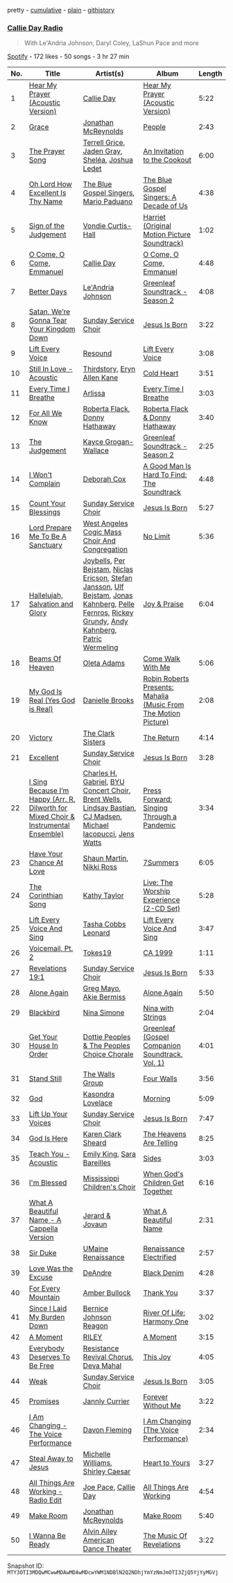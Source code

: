 pretty - [cumulative](/playlists/cumulative/37i9dQZF1E4D8xyoXUDhng.md) - [plain](/playlists/plain/37i9dQZF1E4D8xyoXUDhng) - [githistory](https://github.githistory.xyz/mackorone/spotify-playlist-archive/blob/main/playlists/plain/37i9dQZF1E4D8xyoXUDhng)

### [Callie Day Radio](https://open.spotify.com/playlist/37i9dQZF1E4D8xyoXUDhng)

> With Le'Andria Johnson, Daryl Coley, LaShun Pace and more

[Spotify](https://open.spotify.com/user/spotify) - 172 likes - 50 songs - 3 hr 27 min

| No. | Title | Artist(s) | Album | Length |
|---|---|---|---|---|
| 1 | [Hear My Prayer \(Acoustic Version\)](https://open.spotify.com/track/0FwVIfz5CFReNMagpkN9Bx) | [Callie Day](https://open.spotify.com/artist/7rq2boa3cUriEls0PJedCH) | [Hear My Prayer \(Acoustic Version\)](https://open.spotify.com/album/44s1vyT8Oy6noCOSFvNwtf) | 5:22 |
| 2 | [Grace](https://open.spotify.com/track/68hyRK77r4aEgqPcDhhXUR) | [Jonathan McReynolds](https://open.spotify.com/artist/5ItTHwcEtFh6DEOBheMub9) | [People](https://open.spotify.com/album/6kM7VIaHKHxqbxtLszt1To) | 2:43 |
| 3 | [The Prayer Song](https://open.spotify.com/track/6HxBwfVXPdUSvwPNNShP7r) | [Terrell Grice](https://open.spotify.com/artist/2uyVNFnf9icQH8UizUvxHP), [Jaden Gray](https://open.spotify.com/artist/0kLW5A7WWsj1KGwDlx455n), [Sheléa](https://open.spotify.com/artist/1zsGxUuw9Ge4O0ZxT40RPG), [Joshua Ledet](https://open.spotify.com/artist/6aOLc2s5ULYBhMvUXBDuAr) | [An Invitation to the Cookout](https://open.spotify.com/album/1mxQynHQ4f4UBGnLpgJzFs) | 6:00 |
| 4 | [Oh Lord How Excellent Is Thy Name](https://open.spotify.com/track/3A5H5S7z4keCQCT2WrXYAI) | [The Blue Gospel Singers](https://open.spotify.com/artist/64G3hsfewn9BJMXJkEwr0P), [Mario Paduano](https://open.spotify.com/artist/6Ego0TLyQOW1zZraZUTfZw) | [The Blue Gospel Singers: A Decade of Us](https://open.spotify.com/album/5KwpwOQrbtXW0CQ0YoWXJ3) | 4:38 |
| 5 | [Sign of the Judgement](https://open.spotify.com/track/3dF7N1rNHZf0Jph9gIu65s) | [Vondie Curtis\-Hall](https://open.spotify.com/artist/6m8sRmIWsD8wVjssw0vG3p) | [Harriet \(Original Motion Picture Soundtrack\)](https://open.spotify.com/album/5uIArfxMSlySubVayCGvaX) | 1:02 |
| 6 | [O Come, O Come, Emmanuel](https://open.spotify.com/track/0H8q5GTEcBiRWhUNqflHS4) | [Callie Day](https://open.spotify.com/artist/7rq2boa3cUriEls0PJedCH) | [O Come, O Come, Emmanuel](https://open.spotify.com/album/1e5qZARgmQ8Kx6cKHBWUPV) | 4:48 |
| 7 | [Better Days](https://open.spotify.com/track/44ysOFZgl9Ra5Y03QmpZEt) | [Le'Andria Johnson](https://open.spotify.com/artist/5gpgMHIDzhdGccwJniIXrh) | [Greenleaf Soundtrack \- Season 2](https://open.spotify.com/album/68IvsYG3g7nrZUkErvzjWt) | 4:08 |
| 8 | [Satan, We’re Gonna Tear Your Kingdom Down](https://open.spotify.com/track/5s5URjHYRVt5oyp2gdlB7h) | [Sunday Service Choir](https://open.spotify.com/artist/2c9O21YLFy4tFI9zCVhbFg) | [Jesus Is Born](https://open.spotify.com/album/65zhpgwMMRxncpa7zHckQ6) | 3:22 |
| 9 | [Lift Every Voice](https://open.spotify.com/track/1sL9KmkaRl0Rh1GHMZ1uFq) | [Resound](https://open.spotify.com/artist/2qLdK3H2kDrcfcpJXkNVi5) | [Lift Every Voice](https://open.spotify.com/album/0SIW9Jj7N8VALDmz69HQTV) | 3:08 |
| 10 | [Still In Love \- Acoustic](https://open.spotify.com/track/1dZOrtdSrudj4krblF2MEG) | [Thirdstory](https://open.spotify.com/artist/7GJbWH8vhhuW22707B8HsW), [Eryn Allen Kane](https://open.spotify.com/artist/5xI4mPixKfrCCspATqbpy3) | [Cold Heart](https://open.spotify.com/album/3UJW1p1qiGScFrGKLwBptB) | 3:51 |
| 11 | [Every Time I Breathe](https://open.spotify.com/track/1IWHzZQuBidgATKd3itjoL) | [Arlissa](https://open.spotify.com/artist/7wzaSKTsjE9HnuDuZTX452) | [Every Time I Breathe](https://open.spotify.com/album/0QIOGBUOtFj3DtO2W9qmiM) | 3:03 |
| 12 | [For All We Know](https://open.spotify.com/track/1J93LI2FVb7nmseDjZr1S8) | [Roberta Flack](https://open.spotify.com/artist/0W498bDDNlJIrYMKXdpLHA), [Donny Hathaway](https://open.spotify.com/artist/0HU0U9kdXEHZVxUNbuQe8S) | [Roberta Flack & Donny Hathaway](https://open.spotify.com/album/3t3Ql46lQfRm2Co3SFXkrp) | 3:40 |
| 13 | [The Judgement](https://open.spotify.com/track/6u2HvpK74ogsle5BsOb0d3) | [Kayce Grogan\-Wallace](https://open.spotify.com/artist/39Reu8www9uxzFUy3nCgDS) | [Greenleaf Soundtrack \- Season 2](https://open.spotify.com/album/68IvsYG3g7nrZUkErvzjWt) | 2:25 |
| 14 | [I Won't Complain](https://open.spotify.com/track/0Z40ksWbWS2Hpmu99XxDV9) | [Deborah Cox](https://open.spotify.com/artist/601893mmW5hl1FBOykWZHG) | [A Good Man Is Hard To Find: The Soundtrack](https://open.spotify.com/album/0eKSYSTAFUxv4oo11E040I) | 4:48 |
| 15 | [Count Your Blessings](https://open.spotify.com/track/5y8apzJP1xF42QHMjSauvN) | [Sunday Service Choir](https://open.spotify.com/artist/2c9O21YLFy4tFI9zCVhbFg) | [Jesus Is Born](https://open.spotify.com/album/65zhpgwMMRxncpa7zHckQ6) | 5:27 |
| 16 | [Lord Prepare Me To Be A Sanctuary](https://open.spotify.com/track/3LDSvaUzc679GPLE1Uwz5c) | [West Angeles Cogic Mass Choir And Congregation](https://open.spotify.com/artist/73uuFguS457tkIlBOgQvpx) | [No Limit](https://open.spotify.com/album/687ZMhMD26FqwYJ8IHpz6r) | 5:36 |
| 17 | [Hallelujah, Salvation and Glory](https://open.spotify.com/track/3wtEG3QWtLk7nO8WjSrokl) | [Joybells](https://open.spotify.com/artist/4e9KXOu93BZUx4WagJiAx2), [Per Bejstam](https://open.spotify.com/artist/2vIsG1KlSfHW2H5AbKNL0v), [Niclas Ericson](https://open.spotify.com/artist/4YqXzwwDsFcc5U1yymh6hq), [Stefan Jansson](https://open.spotify.com/artist/5udTA5iPrdsCIkTaF9Q4s8), [Ulf Bejstam](https://open.spotify.com/artist/5OOvkSUyt0MJ0s6vKiCrof), [Jonas Kahnberg](https://open.spotify.com/artist/1rCFmFMow5dvQNlgCEwTH0), [Pelle Fernros](https://open.spotify.com/artist/4cVkDttYj3aichgu07SMX9), [Rickey Grundy](https://open.spotify.com/artist/1AnHoiHfDzQ0wsLWzsEVSX), [Andy Kahnberg](https://open.spotify.com/artist/0bA0VRf7hFBtH9kpz3BAah), [Patric Wermeling](https://open.spotify.com/artist/42nCIhaLEgoCgUT18Iibvj) | [Joy & Praise](https://open.spotify.com/album/2rYNFrleeot6l4EArb8NSe) | 6:04 |
| 18 | [Beams Of Heaven](https://open.spotify.com/track/641RXBhAmRVgJwACuy2SuK) | [Oleta Adams](https://open.spotify.com/artist/1BMb6sQJVkmUyCuodmRs2g) | [Come Walk With Me](https://open.spotify.com/album/4C0ByaAwvVtouMqWs5MRaq) | 5:06 |
| 19 | [My God Is Real \(Yes God is Real\)](https://open.spotify.com/track/1Oq4UdnvfZYFsT19R1YnP3) | [Danielle Brooks](https://open.spotify.com/artist/3o7rfKaMhmxynZyNb9uziE) | [Robin Roberts Presents: Mahalia \(Music From The Motion Picture\)](https://open.spotify.com/album/3bRubDJcAi2uhNZCIZYMZr) | 2:08 |
| 20 | [Victory](https://open.spotify.com/track/0x5T1bm7HnyP5IZssUmqMb) | [The Clark Sisters](https://open.spotify.com/artist/6VUdDU44uo3KwSHc9lAEFE) | [The Return](https://open.spotify.com/album/5OvFQ04Y0XnPU4mYZAXShk) | 4:14 |
| 21 | [Excellent](https://open.spotify.com/track/077yGhj0JCilTx1aNgoAE8) | [Sunday Service Choir](https://open.spotify.com/artist/2c9O21YLFy4tFI9zCVhbFg) | [Jesus Is Born](https://open.spotify.com/album/65zhpgwMMRxncpa7zHckQ6) | 3:28 |
| 22 | [I Sing Because I’m Happy \(Arr\. R\. Dilworth for Mixed Choir & Instrumental Ensemble\)](https://open.spotify.com/track/6mYWTQdCXzgXWYiZ6S1xUy) | [Charles H\. Gabriel](https://open.spotify.com/artist/27A97ycWCXlDvPLoouDT0P), [BYU Concert Choir](https://open.spotify.com/artist/5TI3VCZEcgl1RvLegC4j6c), [Brent Wells](https://open.spotify.com/artist/6ACTc2UgacyP86QWzmtMxP), [Lindsay Bastian](https://open.spotify.com/artist/6U5v1IzleTQBDZgd2tUHzr), [CJ Madsen](https://open.spotify.com/artist/1AkYf7aSXn2MYCQH5C7RLW), [Michael Iacopucci](https://open.spotify.com/artist/3s3IzVgtC6X5GLqzBtKkqz), [Jens Watts](https://open.spotify.com/artist/4u9WQuoR5KuMwM95vq6avM) | [Press Forward: Singing Through a Pandemic](https://open.spotify.com/album/7kBUk0uILsuwPpMI6qPY9I) | 3:34 |
| 23 | [Have Your Chance At Love](https://open.spotify.com/track/20rRp8FtcboPGK4h5DGyrk) | [Shaun Martin](https://open.spotify.com/artist/14Im3li8h1ehG6eM3lersk), [Nikki Ross](https://open.spotify.com/artist/5dOQsm8z2pk90pboSNw2xp) | [7Summers](https://open.spotify.com/album/5tAx5V2rIEbqBAF40tNNeg) | 6:05 |
| 24 | [The Corinthian Song](https://open.spotify.com/track/131CaypTe4DEHe5SXpjxwN) | [Kathy Taylor](https://open.spotify.com/artist/5cdnrDu9GGZGEiCdWNMfFh) | [Live: The Worship Experience \(2\-CD Set\)](https://open.spotify.com/album/75tw00nVDxs0EjNrP6otow) | 5:28 |
| 25 | [Lift Every Voice And Sing](https://open.spotify.com/track/5xdVBOOlxEwXTkF0ukJKIJ) | [Tasha Cobbs Leonard](https://open.spotify.com/artist/5YxebzzreNswbtYC1td4cx) | [Lift Every Voice And Sing](https://open.spotify.com/album/1Ih0atc2GTeWu1bSEgvRwD) | 3:47 |
| 26 | [Voicemail, Pt\. 2](https://open.spotify.com/track/7i3JlyTvg7BNAyrePAq2kq) | [Tokes19](https://open.spotify.com/artist/2ha7JiYWQsAH3Pjnf2xT7y) | [CA 1999](https://open.spotify.com/album/6g9cC1DHxfXoeJm8sWbXt9) | 1:11 |
| 27 | [Revelations 19:1](https://open.spotify.com/track/4pSUxkUKeWFyFNkzl7XoBU) | [Sunday Service Choir](https://open.spotify.com/artist/2c9O21YLFy4tFI9zCVhbFg) | [Jesus Is Born](https://open.spotify.com/album/65zhpgwMMRxncpa7zHckQ6) | 5:33 |
| 28 | [Alone Again](https://open.spotify.com/track/2VbX2o6nhFu6F4SJnERp0x) | [Greg Mayo](https://open.spotify.com/artist/2zH20eN6YGa7JP29O3GrO4), [Akie Bermiss](https://open.spotify.com/artist/1JNxRPMCUTFBMGbStbLOfJ) | [Alone Again](https://open.spotify.com/album/3r5LdYLouSt8pzxFnn7pZ1) | 5:50 |
| 29 | [Blackbird](https://open.spotify.com/track/6tUSIwk6bnute6h6hXUeOk) | [Nina Simone](https://open.spotify.com/artist/7G1GBhoKtEPnP86X2PvEYO) | [Nina with Strings](https://open.spotify.com/album/1wAn07zcivIIKWKAg2xIry) | 2:04 |
| 30 | [Get Your House In Order](https://open.spotify.com/track/1jHKB3VyaRrj9hvcMTDKk9) | [Dottie Peoples & The Peoples Choice Chorale](https://open.spotify.com/artist/1NqEdHZu5o9r4I37uGUNHI) | [Greenleaf \(Gospel Companion Soundtrack, Vol\. 1\)](https://open.spotify.com/album/2xj2A5RnxObTXmKuntq1NZ) | 4:01 |
| 31 | [Stand Still](https://open.spotify.com/track/4FCfT6Vu9J2bJnabwkKeMt) | [The Walls Group](https://open.spotify.com/artist/3UZQmKr3fkPDCdIRtdX1RV) | [Four Walls](https://open.spotify.com/album/2vzCyDyMFuc7p46Tuv2E69) | 3:56 |
| 32 | [God](https://open.spotify.com/track/1GayF9WJ8to7HxrLCy9vvr) | [Kasondra Lovelace](https://open.spotify.com/artist/6oD0rQacwCIWVciLhlG5aD) | [Morning](https://open.spotify.com/album/3afi69xPy3RNWw20Xn8BEE) | 5:09 |
| 33 | [Lift Up Your Voices](https://open.spotify.com/track/60YO6vmmFsIPIhxvLTmwhL) | [Sunday Service Choir](https://open.spotify.com/artist/2c9O21YLFy4tFI9zCVhbFg) | [Jesus Is Born](https://open.spotify.com/album/65zhpgwMMRxncpa7zHckQ6) | 7:47 |
| 34 | [God Is Here](https://open.spotify.com/track/6MoLFN35qi3vBPH5gDVVu8) | [Karen Clark Sheard](https://open.spotify.com/artist/76dDIM8amCY58U3uvr1Rw1) | [The Heavens Are Telling](https://open.spotify.com/album/4TTBacnUB2sdzTCfsZ0nzO) | 8:25 |
| 35 | [Teach You \- Acoustic](https://open.spotify.com/track/6Esc0Q4YRbnlJHb3dy6MdS) | [Emily King](https://open.spotify.com/artist/6jlWj6y00bMQt8XoKuCjyZ), [Sara Bareilles](https://open.spotify.com/artist/2Sqr0DXoaYABbjBo9HaMkM) | [Sides](https://open.spotify.com/album/5alIr9JGPvOQwPLphm0beJ) | 3:03 |
| 36 | [I'm Blessed](https://open.spotify.com/track/3OSisLxn3uLYN6ivdFLUSp) | [Mississippi Children's Choir](https://open.spotify.com/artist/6jWosXUd9GUshdTV9iC1Rn) | [When God's Children Get Together](https://open.spotify.com/album/6aHHfdN0k5Gjff3hHYsjQm) | 6:16 |
| 37 | [What A Beautiful Name \- A Cappella Version](https://open.spotify.com/track/2J2pgeCxen6pU1Zm7bXjWb) | [Jerard & Jovaun](https://open.spotify.com/artist/71N2h347vCjJk8hJvAWwzm) | [What A Beautiful Name](https://open.spotify.com/album/5mCfuyjlArdx2oXBFDbLVw) | 2:31 |
| 38 | [Sir Duke](https://open.spotify.com/track/6Tkk1Dx7whYF8iDljSox2B) | [UMaine Renaissance](https://open.spotify.com/artist/1LSJyCgo9sQBlYGuIZMgCd) | [Renaissance Electrified](https://open.spotify.com/album/1MbNWzt3ubzobM1SVl4bPH) | 2:57 |
| 39 | [Love Was the Excuse](https://open.spotify.com/track/5Ya0LOD3Coo64RPydTyuDK) | [DeAndre](https://open.spotify.com/artist/69fdR7XndbNaUviSjnbYBD) | [Black Denim](https://open.spotify.com/album/2KQ5mRyS8qRGdD33SrujDJ) | 4:28 |
| 40 | [For Every Mountain](https://open.spotify.com/track/17cFuLzgfPq02TLl7Jxexz) | [Amber Bullock](https://open.spotify.com/artist/2UM3duwCMBDd8EykmBNOjw) | [Thank You](https://open.spotify.com/album/7wueq9pnnfjd0SM0SYkfTL) | 3:37 |
| 41 | [Since I Laid My Burden Down](https://open.spotify.com/track/0hYRLaTAL3H7IYpOpKO4Fj) | [Bernice Johnson Reagon](https://open.spotify.com/artist/1CB5zXJfGFVdQJxFtXM31v) | [River Of Life: Harmony One](https://open.spotify.com/album/6oQzHyZds372PNyvqdjOL2) | 3:02 |
| 42 | [A Moment](https://open.spotify.com/track/746GnfHwwOLvFlZ7WB3TBb) | [RILEY](https://open.spotify.com/artist/5AKj7LRRQHfYPsCKfsptga) | [A Moment](https://open.spotify.com/album/0Eh0ucgvcDRps4r7FBUebo) | 3:15 |
| 43 | [Everybody Deserves To Be Free](https://open.spotify.com/track/0SeWPF3ddUZbPeuPsBrHR8) | [Resistance Revival Chorus](https://open.spotify.com/artist/5GAZngXqtUrssaaExOGeT1), [Deva Mahal](https://open.spotify.com/artist/74kTlA5KHbgVuvqOEeKON0) | [This Joy](https://open.spotify.com/album/7IO5HuUUAnqxLpnkHva4Ud) | 4:05 |
| 44 | [Weak](https://open.spotify.com/track/77Ozvyd5Hb2JelgPAefv5I) | [Sunday Service Choir](https://open.spotify.com/artist/2c9O21YLFy4tFI9zCVhbFg) | [Jesus Is Born](https://open.spotify.com/album/65zhpgwMMRxncpa7zHckQ6) | 3:05 |
| 45 | [Promises](https://open.spotify.com/track/6Ovdq3ZoVTV4CCHUxW9UED) | [Jannly Currier](https://open.spotify.com/artist/10IRvnnAqR1AU4QgujHLK1) | [Forever Without Me](https://open.spotify.com/album/5ysqB6JNcx6pEdCuuUA8h4) | 3:22 |
| 46 | [I Am Changing \- The Voice Performance](https://open.spotify.com/track/2PjI2SQ7te9fWw5S9NrIuR) | [Davon Fleming](https://open.spotify.com/artist/44cU8xG3MqvyTzQg1vzL6o) | [I Am Changing \(The Voice Performance\)](https://open.spotify.com/album/51yNEXzKlKdVMel2EdioGz) | 2:34 |
| 47 | [Steal Away to Jesus](https://open.spotify.com/track/4F9ziNIqiyoj7AcFOjScXZ) | [Michelle Williams](https://open.spotify.com/artist/6t7nbFAc2dUa7oNu7kBOui), [Shirley Caesar](https://open.spotify.com/artist/5hrUVXJsPParZB87QtAz1R) | [Heart to Yours](https://open.spotify.com/album/2AKIOgc7sL3yzA7AElE1SS) | 3:27 |
| 48 | [All Things Are Working \- Radio Edit](https://open.spotify.com/track/65f4my7HHwV65hYSpAr3QZ) | [Joe Pace](https://open.spotify.com/artist/2om6820fe3HJsgcWcC5Zn0), [Callie Day](https://open.spotify.com/artist/7rq2boa3cUriEls0PJedCH) | [All Things Are Working](https://open.spotify.com/album/5Cuea6x56x6A9rGYHwuPpC) | 4:54 |
| 49 | [Make Room](https://open.spotify.com/track/5IhsQZLczOpo7YBZUnJUud) | [Jonathan McReynolds](https://open.spotify.com/artist/5ItTHwcEtFh6DEOBheMub9) | [Make Room](https://open.spotify.com/album/2Gn6iOiQIWzAgeE1TYCJGS) | 5:40 |
| 50 | [I Wanna Be Ready](https://open.spotify.com/track/37lEncddWpIZs6TYqxq4Od) | [Alvin Ailey American Dance Theater](https://open.spotify.com/artist/7APkEDTzfTxEijjiIscy5v) | [The Music Of Revelations](https://open.spotify.com/album/7xJpxaksZBuDlxKIMs83V4) | 3:22 |

Snapshot ID: `MTY3OTI3MDQwMCwwMDAwMDAwMDcwYWM1NDBlN2Q2NDhjYmYzNmJmOTI3ZjQ5YjYyMGVj`

